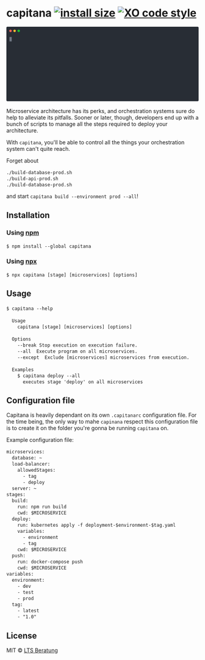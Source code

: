 # capitana [![install size](https://flat.badgen.net/packagephobia/install/capitana)](https://packagephobia.now.sh/result?p=capitana) [![XO code style](https://flat.badgen.net/xo/status/capitana)](https://github.com/xojs/xo)

![](example.svg)

Microservice architecture has its perks, and orchestration systems sure do help to alleviate its pitfalls. Sooner or later, though, developers end up with a bunch of scripts to manage all the steps required to deploy your architecture.

With `capitana`, you'll be able to control all the things your orchestration system can't quite reach.

Forget about

```
./build-database-prod.sh
./build-api-prod.sh
./build-database-prod.sh
```

and start `capitana build --environment prod --all`!

## Installation

### Using [npm](https://github.com/npm/cli)

```
$ npm install --global capitana
```

### Using [npx](https://github.com/zkat/npx)

```
$ npx capitana [stage] [microservices] [options]
```

## Usage

```
$ capitana --help

  Usage
    capitana [stage] [microservices] [options]

  Options
    --break Stop execution on execution failure.
    --all  Execute program on all microservices.
    --except  Exclude [microservices] microservices from execution.

  Examples
    $ capitana deploy --all
      executes stage 'deploy' on all microservices
```

## Configuration file

Capitana is heavily dependant on its own `.capitanarc` configuration file. For the time being, the only way to mahe `capinana` respect this configuration file is to create it on the folder you're gonna be running `capitana` on.

Example configuration file:

```
microservices:
  database: ~
  load-balancer:
    allowedStages:
      - tag
      - deploy
  server: ~
stages:
  build:
    run: npm run build
    cwd: $MICROSERVICE
  deploy:
    run: kubernetes apply -f deployment-$environment-$tag.yaml
    variables:
      - environment
      - tag
    cwd: $MICROSERVICE
  push:
    run: docker-compose push
    cwd: $MICROSERVICE
variables:
  environment:
    - dev
    - test
    - prod
  tag:
    - latest
    - "1.0"
```

## License

MIT © [LTS Beratung](https://lts-beratung.de/en.html)
